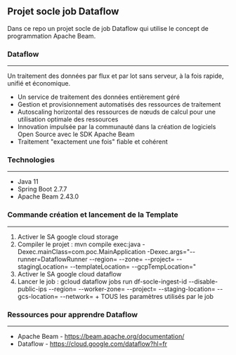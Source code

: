 ## Projet socle job Dataflow
Dans ce repo un projet socle de job Dataflow qui utilise le concept de programmation Apache Beam.

### Dataflow
--- 
Un traitement des données par flux et par lot sans serveur, à la fois rapide, unifié et économique.
- Un service de traitement des données entièrement géré
- Gestion et provisionnement automatisés des ressources de traitement
- Autoscaling horizontal des ressources de nœuds de calcul pour une utilisation optimale des ressources
- Innovation impulsée par la communauté dans la création de logiciels Open Source avec le SDK Apache Beam
- Traitement "exactement une fois" fiable et cohérent

### Technologies
---
- Java 11
- Spring Boot 2.7.7
- Apache Beam 2.43.0

### Commande création et lancement de la Template
---
1. Activer le SA google cloud storage
2. Compiler le projet : mvn compile exec:java -Dexec.mainClass=com.poc.MainApplication -Dexec.args="--runner=DataflowRunner --region= --zone= --project= --stagingLocation= --templateLocation= --gcpTempLocation=" 
3. Activer le SA google cloud dataflow
4. Lancer le job : gcloud dataflow jobs run df-socle-ingest-id --disable-public-ips --region= --worker-zone= --project= --staging-location= --gcs-location=  --network= + TOUS les paramètres utilisés par le job

### Ressources pour apprendre Dataflow
---
- Apache Beam - https://beam.apache.org/documentation/
- Dataflow - https://cloud.google.com/dataflow?hl=fr
